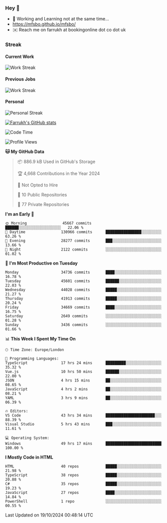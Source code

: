 ### Hey 👋

- 🏃 Working and Learning not at the same time...
- https://mfsbo.github.io/mfsbo/
- ✉️ Reach me on farrukh at bookingonline dot co dot uk

### Streak
#### Current Work
![Work Streak](https://streak-stats.demolab.com/?user=mfsbo)
#### Previous Jobs
![Work Streak](https://streak-stats.demolab.com/?user=farrukhcw)
#### Personal
![Personal Streak](https://streak-stats.demolab.com/?user=farrukhsubhani)

[![Farrukh's GitHub stats](https://github-readme-stats.vercel.app/api?username=mfsbo&hide=stars&count_private=true)](https://github.com/mfsbo/)

<!--START_SECTION:waka-->
![Code Time](http://img.shields.io/badge/Code%20Time-807%20hrs%2047%20mins-blue)

![Profile Views](http://img.shields.io/badge/Profile%20Views-3-blue)

**🐱 My GitHub Data** 

> 📦 886.9 kB Used in GitHub's Storage 
 > 
> 🏆 4,668 Contributions in the Year 2024
 > 
> 🚫 Not Opted to Hire
 > 
> 📜 10 Public Repositories 
 > 
> 🔑 77 Private Repositories 
 > 
**I'm an Early 🐤** 

```text
🌞 Morning                45667 commits       ██████░░░░░░░░░░░░░░░░░░░   22.06 % 
🌆 Daytime                130966 commits      ████████████████░░░░░░░░░   63.26 % 
🌃 Evening                28277 commits       ███░░░░░░░░░░░░░░░░░░░░░░   13.66 % 
🌙 Night                  2122 commits        ░░░░░░░░░░░░░░░░░░░░░░░░░   01.02 % 
```
📅 **I'm Most Productive on Tuesday** 

```text
Monday                   34736 commits       ████░░░░░░░░░░░░░░░░░░░░░   16.78 % 
Tuesday                  45601 commits       ██████░░░░░░░░░░░░░░░░░░░   22.03 % 
Wednesday                44028 commits       █████░░░░░░░░░░░░░░░░░░░░   21.27 % 
Thursday                 41913 commits       █████░░░░░░░░░░░░░░░░░░░░   20.24 % 
Friday                   34669 commits       ████░░░░░░░░░░░░░░░░░░░░░   16.75 % 
Saturday                 2649 commits        ░░░░░░░░░░░░░░░░░░░░░░░░░   01.28 % 
Sunday                   3436 commits        ░░░░░░░░░░░░░░░░░░░░░░░░░   01.66 % 
```


📊 **This Week I Spent My Time On** 

```text
🕑︎ Time Zone: Europe/London

💬 Programming Languages: 
TypeScript               17 hrs 24 mins      █████████░░░░░░░░░░░░░░░░   35.32 % 
Vue.js                   10 hrs 50 mins      ██████░░░░░░░░░░░░░░░░░░░   22.00 % 
JSON                     4 hrs 15 mins       ██░░░░░░░░░░░░░░░░░░░░░░░   08.65 % 
JavaScript               4 hrs 2 mins        ██░░░░░░░░░░░░░░░░░░░░░░░   08.21 % 
YAML                     3 hrs 9 mins        ██░░░░░░░░░░░░░░░░░░░░░░░   06.39 % 

🔥 Editors: 
VS Code                  43 hrs 34 mins      ██████████████████████░░░   88.39 % 
Visual Studio            5 hrs 43 mins       ███░░░░░░░░░░░░░░░░░░░░░░   11.61 % 

💻 Operating System: 
Windows                  49 hrs 17 mins      █████████████████████████   100.00 % 
```

**I Mostly Code in HTML** 

```text
HTML                     40 repos            █████░░░░░░░░░░░░░░░░░░░░   21.98 % 
TypeScript               38 repos            █████░░░░░░░░░░░░░░░░░░░░   20.88 % 
C#                       35 repos            █████░░░░░░░░░░░░░░░░░░░░   19.23 % 
JavaScript               27 repos            ████░░░░░░░░░░░░░░░░░░░░░   14.84 % 
PowerShell               1 repo              ░░░░░░░░░░░░░░░░░░░░░░░░░   00.55 % 
```




 Last Updated on 19/10/2024 00:48:14 UTC
<!--END_SECTION:waka-->
<!--
**mfsbo/mfsbo** is a ✨ _special_ ✨ repository because its `README.md` (this file) appears on your GitHub profile.

Here are some ideas to get you started:

- 🔭 I’m currently working on ...
- 🌱 I’m currently learning ...
- 👯 I’m looking to collaborate on ...
- 🤔 I’m looking for help with ...
- 💬 Ask me about ...
- 📫 How to reach me: ...
- 😄 Pronouns: ...
- ⚡ Fun fact: ...
-->

